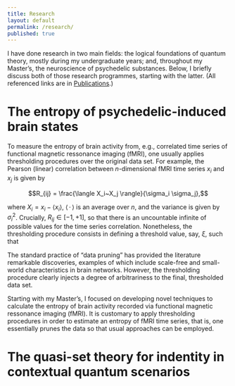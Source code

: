 ```yaml
---
title: Research
layout: default
permalink: /research/
published: true
---
```


I have done research in two main fields: the logical foundations of quantum
theory, mostly during my undergraduate years; and, throughout my Master’s,
the neuroscience of psychedelic substances. Below, 
I briefly discuss both of those research programmes, starting
with the latter. (All referenced links are in 
<a href="{{site.baseurl}}/publications/">Publications</a>.)

<h1>The entropy of psychedelic-induced brain states</h1>

To measure the entropy of brain activity from, e.g., correlated time series of
functional magnetic ressonance imaging (fMRI), one usually applies thresholding
procedures over the original data set. For example, the Pearson (linear)
correlation between $n$-dimensional fMRI time series $x_i$ and $x_j$ is given
by

$$R_{ij} = \frac{\langle X_i~X_j \rangle}{\sigma_i \sigma_j},$$

where $X_i = x_i - \langle x_i \rangle$, $\langle\,\cdot\,\rangle$ is an average
over $n$, and the variance is given by $\sigma_i^2$. Crucially, $R_{ij}\in[-1,+1]$,
so that there is an uncountable infinite of possible values for the time series
correlation. Nonetheless, the thresholding procedure consists in defining a
threshold value, say, $\xi$, such that 

The standard practice of “data pruning”
has provided the literature remarkable discoveries, examples of which include scale-free and
small-world characteristics in brain networks. However, the thresholding
procedure clearly injects a degree of arbitrariness to the final, thresholded
data set.  

Starting with my Master’s, I focused on developing novel techniques
to calculate the entropy of brain activity recorded via functional
magnetic ressonance imaging (fMRI). It is customary to apply
thresholding procedures in order to estimate an entropy of fMRI
time series, that is, one essentially prunes the data so that usual
approaches can be employed.

<h1>The quasi-set theory for indentity in contextual quantum scenarios</h1>


